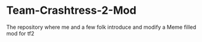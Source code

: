 # Team-Crashtress-2-Mod
The repository where me and a few folk introduce and modify a Meme filled mod for tf2
